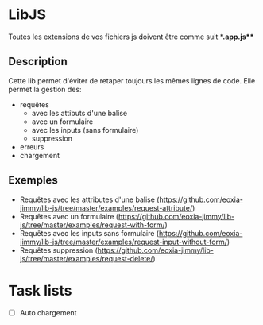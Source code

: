 # LibJS

Toutes les extensions de vos fichiers js doivent être comme suit __*.app.js**__

## Description

Cette lib permet d'éviter de retaper toujours les mêmes lignes de code.
Elle permet la gestion des:
- requêtes
	- avec les attibuts d'une balise
	- avec un formulaire
	- avec les inputs (sans formulaire)
	- suppression
- erreurs
- chargement

## Exemples
- Requêtes avec les attributes d'une balise (https://github.com/eoxia-jimmy/lib-js/tree/master/examples/request-attribute/)
- Requêtes avec un formulaire (https://github.com/eoxia-jimmy/lib-js/tree/master/examples/request-with-form/)
- Requêtes avec les inputs sans formulaire (https://github.com/eoxia-jimmy/lib-js/tree/master/examples/request-input-without-form/)
- Requêtes suppression (https://github.com/eoxia-jimmy/lib-js/tree/master/examples/request-delete/)

# Task lists

- [ ] Auto chargement
